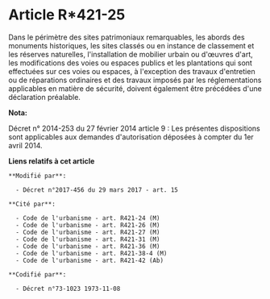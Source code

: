 # Article R*421-25

Dans le périmètre des sites patrimoniaux remarquables, les abords des monuments historiques, les sites classés ou en instance
de classement et les réserves naturelles, l'installation de mobilier urbain ou d'œuvres d'art, les modifications des voies ou
espaces publics et les plantations qui sont effectuées sur ces voies ou espaces, à l'exception des travaux d'entretien ou de
réparations ordinaires et des travaux imposés par les réglementations applicables en matière de sécurité, doivent également
être précédées d'une déclaration préalable.

**Nota:**

Décret n° 2014-253 du 27 février 2014 article 9 : Les présentes dispositions sont applicables aux demandes d'autorisation
déposées à compter du 1er avril 2014.

**Liens relatifs à cet article**

	**Modifié par**:

	  - Décret n°2017-456 du 29 mars 2017 - art. 15

	**Cité par**:

	  - Code de l'urbanisme - art. R421-24 (M)
	  - Code de l'urbanisme - art. R421-26 (M)
	  - Code de l'urbanisme - art. R421-27 (M)
	  - Code de l'urbanisme - art. R421-31 (M)
	  - Code de l'urbanisme - art. R421-36 (M)
	  - Code de l'urbanisme - art. R421-38-4 (M)
	  - Code de l'urbanisme - art. R421-42 (Ab)

	**Codifié par**:

	  - Décret n°73-1023 1973-11-08
